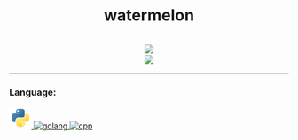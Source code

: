 <h1 align="center">watermelon</h1>
<p align="center">
    <br/>
    <img src="https://github-readme-stats.vercel.app/api?username=watermelon1024&show_icons=true&count_private=true&theme=github_dark" /><br />
    <!-- <img src="https://github-readme-stats.vercel.app/api/top-langs/?username=watermelon1024&layout=compact&theme=radical&locale=cn" /><br /> -->
    <img src="https://github-readme-stats.vercel.app/api/top-langs/?username=watermelon1024&layout=compact&langs_count=8&theme=github_dark&locale=cn" /><br />
</p>
<hr>

### Language:

<a href="https://www.python.org" target="_blank"> 
    <img src="https://raw.githubusercontent.com/devicons/devicon/master/icons/python/python-original.svg" alt="python" width="40" height="40"/> 
</a>
<a href="https://go.dev" target="_blank"> 
    <img src="https://go.dev/blog/go-brand/Go-Logo/SVG/Go-Logo_Blue.svg" alt="golang" width="40" height="40"/> 
</a>
<a href="https://cplusplus.com" target="_blank"> 
    <img src="https://upload.wikimedia.org/wikipedia/commons/1/18/ISO_C%2B%2B_Logo.svg" alt="cpp" width="40" height="40"/> 
</a>
